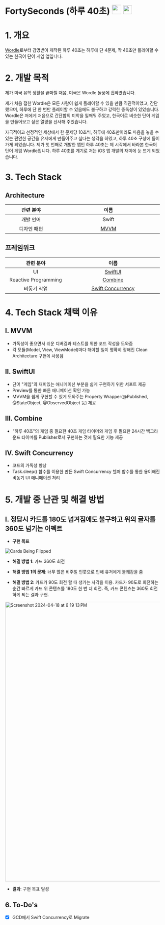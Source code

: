 # FortySeconds (하루 40초) [<img src="https://github.com/JinhoLee93/portfolio/assets/60580427/d990771e-b0fc-4b15-aa63-7ef2800b8c0b" width="30">](https://youtu.be/3eXYfnBKCjE) [<img src="https://github.com/JinhoLee93/portfolio/assets/60580427/efface9a-a782-4d8b-ae34-1e3ad5af1d19" width="28">](https://apps.apple.com/kr/app/%ED%95%98%EB%A3%A8-40%EC%B4%88/id1612627349?l=en)


# 1. 개요
[Wordle](https://www.nytimes.com/games/wordle/index.html)로부터 감명받아 제작된 하루 40초는 하루에 단 4문제, 딱 40초만 플레이할 수 있는 한국어 단어 게임 앱입니다.

# 2. 개발 목적
제가 미국 유학 생활을 끝마칠 때쯤, 미국은 Wordle 돌풍에 휩싸였습니다. 

제가 처음 접한 Wordle은 모든 사람이 쉽게 플레이할 수 있을 만큼 직관적이었고, 간단했으며, 하루에 단 한 번만 플레이할 수 있음에도 불구하고 강력한 중독성이 있었습니다. Wordle은 저에게 처음으로 간단함의 미학을 일깨워 주었고, 한국어로 비슷한 단어 게임을 만들어보고 싶은 열망을 선사해 주었습니다. 

자극적이고 선정적인 세상에서 한 문제당 10초씩, 하루에 40초만이라도 마음을 놓을 수 있는 편안한 공간을 유저에게 만들어주고 싶다는 생각을 하였고, 하루 40초 구상에 들어가게 되었습니다. 제가 첫 번째로 개발한 앱인 하루 40초는 제 시각에서 바라본 한국어 단어 게임 Wordle입니다. 하루 40초를 계기로 저는 iOS 앱 개발의 재미에 눈 뜨게 되었습니다.

# 3. Tech Stack

## Architecture

<table width="1200px">
  <thead>
    <tr>
      <th width="400px">관련 분야</th>
      <th width="800px">이름</th>
    </tr>
  </thead>
  <tbody>
    <tr>
      <td align="center">개발 언어</td>
      <td align="center">Swift</td>
    </tr>
    <tr>
      <td align="center">디자인 패턴</td>
      <td align="center"><a href="https://github.com/JinhoLee93/portfolio/tree/main/FortySeconds%20(%ED%95%98%EB%A3%A8%2040%EC%B4%88)#i-mvvm">MVVM</a></td>
    </tr>
  </tbody>
</table>

## 프레임워크

<table width="1200px">
  <thead>
    <tr>
      <th width="400px">관련 분야</th>
      <th width="800px">이름</th>
    </tr>
  </thead>
  <tbody>
    <tr>
      <td align="center">UI</td>
      <td align="center"><a href="https://github.com/JinhoLee93/portfolio/tree/main/FortySeconds%20(%ED%95%98%EB%A3%A8%2040%EC%B4%88)#ii-swiftui">SwiftUI</a></td>
    </tr>
    <tr>
      <td align="center">Reactive Programming</td>
      <td align="center"><a href="https://github.com/JinhoLee93/portfolio/tree/main/FortySeconds%20(%ED%95%98%EB%A3%A8%2040%EC%B4%88)#iii-combine">Combine</a></td>
    </tr>
    <tr>
      <td align="center">비동기 작업</td>
      <td align="center"><a href="https://github.com/JinhoLee93/portfolio/tree/main/FortySeconds%20(%ED%95%98%EB%A3%A8%2040%EC%B4%88)#iv-swift-concurrency">Swift Concurrency</a></td>
    </tr>
  </tbody>
</table>


# 4. Tech Stack 채택 이유

## I. MVVM

- 가독성이 좋으면서 쉬운 디버깅과 테스트를 위한 코드 작성을 도와줌
- 각 모듈(Model, View, ViewModel)마다 해야할 일이 명확히 정해진 Clean Architecture 구현에 사용됨

## II. SwiftUI

- 단어 "게임"의 재미있는 애니메이션 부분을 쉽게 구현하기 위한 서포트 제공
- Preview를 통한 빠른 애니메이션 확인 가능
- MVVM을 쉽게 구현할 수 있게 도와주는 Property Wrapper(@Published, @StateObject, @ObservedObject 등) 제공
  
## III. Combine

- "하루 40초"의 게임 중 필요한 40초 게임 타이머와 게임 후 필요한 24시간 백그라운드 타이머를 Publisher로서 구현하는 것에 필요한 기능 제공

## IV. Swift Concurrency

- 코드의 가독성 향상
- Task.sleep() 함수를 이용한 만든 Swift Concurrency 헬퍼 함수를 통한 용이해진 비동기 UI 애니메이션 처리

# 5. 개발 중 난관 및 해결 방법
## I. 정답시 카드를 180도 넘겨짐에도 불구하고 위의 글자를 360도 넘기는 이펙트

- **구현 목표**

![Cards Being Flipped](https://github.com/JinhoLee93/Portfolio/assets/60580427/8d73bf1f-323f-4e22-9db6-561ba40589b4)

- **해결 방법 1**: 카드 360도 회전

- **해결 방법 1의 문제**: 너무 많은 비주얼 인풋으로 인해 유저에게 불쾌감을 줌

- **해결 방법 2**: 카드가 90도 회전 할 때 생기는 사각을 이용. 카드가 90도로 회전하는 순간 빠르게 카드 위 콘텐츠를 180도 한 번 더 회전. 즉, 카드 콘텐츠는 360도 회전하게 되는 결과 구현.

<img width="906" alt="Screenshot 2024-04-18 at 6 19 13 PM" src="https://github.com/JinhoLee93/portfolio/assets/60580427/d9d6f4ae-f3a9-49ea-b9a5-0ae056c59f66">

- **결과**: 구현 목표 달성

## 6. To-Do's
- [x] GCD에서 Swift Concurrency로 Migrate
